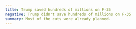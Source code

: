 ```yaml
---
title: Trump saved hundreds of millions on F-35
negative: Trump didn't save hundreds of millions on F-35
summary: Most of the cuts were already planned.
---
```

